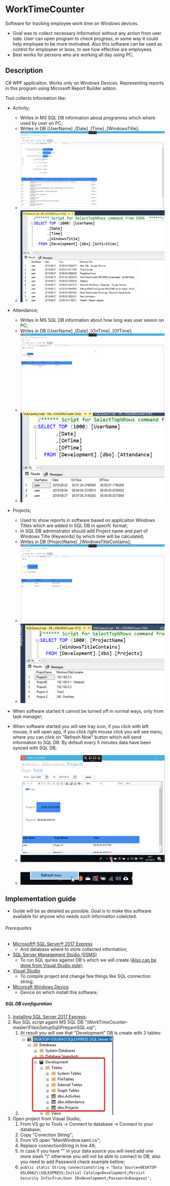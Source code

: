 # WorkTimeCounter
Software for tracking employee work time on Windows devices.
* Goal was to collect necessary information without any action from user side. User can open program to check progress, in some way it could help employee to be more motivated. Also this software can be used as control for employeer or boss, to see how effective are employees.
* Best works for persons who are working all day using PC;

## Description
C# WPF applicaiton. Works only on Windows Devices. Representing reports in this program using Microsoft Report Builder addon.

Tool collects information like:
* Activity;
  * Writes in MS SQL DB information about programms which where used by user on PC;
  * Writes in DB [UserName] ,[Date] ,[Time] ,[WindowsTitle];
  * ![Activities](/Files/Screens/Activities.png)
  * ![ActivitiesDb](/Files/Screens/ActivitiesDb.png)
* Attendance;
  * Writes in MS SQL DB information about how long was user sesion on PC;
  * Writes in DB [UserName] ,[Date] ,[OnTime] ,[OfTime];
  * ![Attendance](/Files//Screens/Attendance.png)
  * ![AttendanceDb](/Files//Screens/AttendanceDb.png)
* Projects;
  * Used to show reports in software based on applicaiton Windows Titles which are added in SQL DB in specifc format;
  * In SQL DB administrator should add Project name and part of Windows Title (Keywords) by which time will be calculated;
  * Writes in DB [ProjectName] ,[WindowsTitleContains];
  * ![Projects](/Files//Screens/Projects.png)
  * ![ProjectsDb](/Files//Screens/ProjectsDb.png)
  
* When software started it cannot be turned off in normal ways, only from task manager;
* When software started you will see tray icon, if you click with left mouse, it will open app, if you click right mouse click you will see menu, where you can click on "Refresh Now" button which will send information to SQL DB. By default every 5 minutes data have been synced with SQL DB;
  * ![MouseLeftClick](/Files//Screens/MouseLeftClick.png)
  * ![MouseRightClick](/Files//Screens/MouseRightClick.png)
 
## Implementation guide
* Guide will be as detailed as possible. Goal is to make this software available for anyone who needs such informaiton colelcted.

###### Prerequsites
* [Microsoft® SQL Server® 2017 Express](https://www.microsoft.com/en-us/download/details.aspx?id=55994)
  * And database where to store collected information;
* [SQL Server Management Studio (SSMS)](https://docs.microsoft.com/en-us/sql/ssms/download-sql-server-management-studio-ssms?view=sql-server-2017)
  * To run SQL quries against DB's which we will create ([Also can be done from Visual Studio side](https://docs.microsoft.com/en-us/azure/sql-data-warehouse/sql-data-warehouse-query-visual-studio));
* [Visual Studio](https://visualstudio.microsoft.com/)
  * To compile project and change few things like SQL connection string;
* [Micorosft Windows Device](https://lv.wikipedia.org/wiki/Microsoft_Windows)
  * Device on which install this software;
 
##### SQL DB configuration
1. [Installing SQL Server 2017 Express](https://www.mssqltips.com/sqlservertip/5528/installing-sql-server-2017-express/);
1. Run SQL script againt MS SQL DB "\WorkTimeCounter-master\Files\SetupSql\PrepareSQL.sql";
   1. At result you will see that "Development" DB is create with 3 tables:
   1. ![SqlTables](/Files//Screens/SqlTables.png)
1. Open project from Visual Studio;
   1. From VS go to Tools -> Connect to database -> Connect to your database;
   1. Copy "Conection String";
   1. From VS open "MainWindow.xaml.cs";
   1. Replace connectionString in line 48;
   1. In case if you have "\" in your data source you will need add one more slash "\\" otherwise you will not be able to connect to DB, also you need to add Password check example bellow;
   1. `public static String connectionString = "Data Source=DESKTOP-O5L00A2\\SQLEXPRESS;Initial Catalog=Development;Persist Security Info=True;User ID=Development;Password=Daugava1";
`
